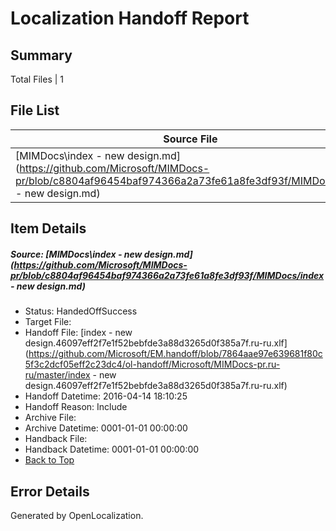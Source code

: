 # <a name='report-top'></a> Localization Handoff Report

## Summary
 Total Files | 1

## File List
 Source File | Status | Details 
 ----------- | ------ | ------- 
 [MIMDocs\index - new design.md](https://github.com/Microsoft/MIMDocs-pr/blob/c8804af96454baf974366a2a73fe61a8fe3df93f/MIMDocs/index - new design.md) | HandedOffSuccess | [Details](#48d3e50678a1a44aa42ab9b3048c04dbf0aef31878)

## Item Details
##### <a name='48d3e50678a1a44aa42ab9b3048c04dbf0aef31878'></a> Source: [MIMDocs\index - new design.md](https://github.com/Microsoft/MIMDocs-pr/blob/c8804af96454baf974366a2a73fe61a8fe3df93f/MIMDocs/index - new design.md)
* Status: HandedOffSuccess
* Target File: 
* Handoff File: [index - new design.46097eff2f7e1f52bebfde3a88d3265d0f385a7f.ru-ru.xlf](https://github.com/Microsoft/EM.handoff/blob/7864aae97e639681f80c5f3c2dcf05eff2c23dc4/ol-handoff/Microsoft/MIMDocs-pr.ru-ru/master/index - new design.46097eff2f7e1f52bebfde3a88d3265d0f385a7f.ru-ru.xlf)
* Handoff Datetime: 2016-04-14 18:10:25
* Handoff Reason: Include
* Archive File: 
* Archive Datetime: 0001-01-01 00:00:00
* Handback File: 
* Handback Datetime: 0001-01-01 00:00:00
* [Back to Top](#report-top)


## Error Details

Generated by OpenLocalization.
